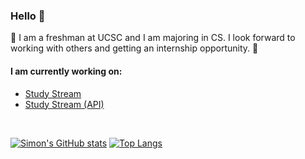### Hello :wave: ###

:hugs: I am a freshman at UCSC and I am majoring in CS. I look forward to working with others and getting an internship opportunity. :hugs:

#### I am currently working on: ####

* [Study Stream](https://github.com/SimonZhao7/StudyStream)
* [Study Stream (API)](https://github.com/SimonZhao7/StudyStreamAPI)

<br/>

[![Simon's GitHub stats](https://github-readme-stats.vercel.app/api?username=SimonZhao7&theme=algolia)](https://github.com/anuraghazra/github-readme-stats) 
[![Top Langs](https://github-readme-stats.vercel.app/api/top-langs/?username=SimonZhao7&theme=algolia&layout=compact&hide=shaderlab,c%23)](https://github.com/anuraghazra/github-readme-stats)
